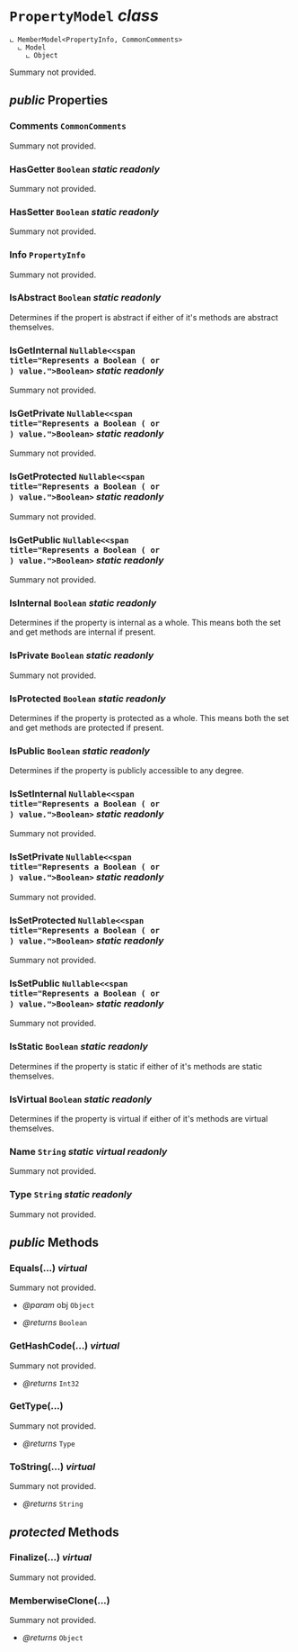 # <code><span title="undefined">PropertyModel</span></code> *class*

```
ட MemberModel<PropertyInfo, CommonComments>
  ட Model
    ட Object
```

Summary not provided.

## *public* Properties

### Comments <code><span title="undefined">CommonComments</span></code>

Summary not provided.

### HasGetter <code><span title="undefined">Boolean</span></code> *static* *readonly*

Summary not provided.

### HasSetter <code><span title="undefined">Boolean</span></code> *static* *readonly*

Summary not provided.

### Info <code><span title="undefined">PropertyInfo</span></code>

Summary not provided.

### IsAbstract <code><span title="undefined">Boolean</span></code> *static* *readonly*

Determines if the propert is abstract if either of it's methods are abstract themselves.

### IsGetInternal <code><span title="undefined">Nullable</span><<span title="Represents a Boolean (<see langword="true" /> or <see langword="false" />) value.">Boolean</span>></code> *static* *readonly*

Summary not provided.

### IsGetPrivate <code><span title="undefined">Nullable</span><<span title="Represents a Boolean (<see langword="true" /> or <see langword="false" />) value.">Boolean</span>></code> *static* *readonly*

Summary not provided.

### IsGetProtected <code><span title="undefined">Nullable</span><<span title="Represents a Boolean (<see langword="true" /> or <see langword="false" />) value.">Boolean</span>></code> *static* *readonly*

Summary not provided.

### IsGetPublic <code><span title="undefined">Nullable</span><<span title="Represents a Boolean (<see langword="true" /> or <see langword="false" />) value.">Boolean</span>></code> *static* *readonly*

Summary not provided.

### IsInternal <code><span title="undefined">Boolean</span></code> *static* *readonly*

Determines if the property is internal as a whole. This means both the set and get methods are internal if present.

### IsPrivate <code><span title="undefined">Boolean</span></code> *static* *readonly*

Summary not provided.

### IsProtected <code><span title="undefined">Boolean</span></code> *static* *readonly*

Determines if the property is protected as a whole. This means both the set and get methods are protected if present.

### IsPublic <code><span title="undefined">Boolean</span></code> *static* *readonly*

Determines if the property is publicly accessible to any degree.

### IsSetInternal <code><span title="undefined">Nullable</span><<span title="Represents a Boolean (<see langword="true" /> or <see langword="false" />) value.">Boolean</span>></code> *static* *readonly*

Summary not provided.

### IsSetPrivate <code><span title="undefined">Nullable</span><<span title="Represents a Boolean (<see langword="true" /> or <see langword="false" />) value.">Boolean</span>></code> *static* *readonly*

Summary not provided.

### IsSetProtected <code><span title="undefined">Nullable</span><<span title="Represents a Boolean (<see langword="true" /> or <see langword="false" />) value.">Boolean</span>></code> *static* *readonly*

Summary not provided.

### IsSetPublic <code><span title="undefined">Nullable</span><<span title="Represents a Boolean (<see langword="true" /> or <see langword="false" />) value.">Boolean</span>></code> *static* *readonly*

Summary not provided.

### IsStatic <code><span title="undefined">Boolean</span></code> *static* *readonly*

Determines if the property is static if either of it's methods are static themselves.

### IsVirtual <code><span title="undefined">Boolean</span></code> *static* *readonly*

Determines if the property is virtual if either of it's methods are virtual themselves.

### Name <code><span title="undefined">String</span></code> *static* *virtual* *readonly*

Summary not provided.

### Type <code><span title="undefined">String</span></code> *static* *readonly*

Summary not provided.



## *public* Methods

### Equals(...) *virtual*

Summary not provided.

- *@param* obj <code><span title="undefined">Object</span></code>

- *@returns* <code><span title="undefined">Boolean</span></code>

### GetHashCode(...) *virtual*

Summary not provided.

- *@returns* <code><span title="undefined">Int32</span></code>

### GetType(...)

Summary not provided.

- *@returns* <code><span title="undefined">Type</span></code>

### ToString(...) *virtual*

Summary not provided.

- *@returns* <code><span title="undefined">String</span></code>

## *protected* Methods

### Finalize(...) *virtual*

Summary not provided.



### MemberwiseClone(...)

Summary not provided.

- *@returns* <code><span title="undefined">Object</span></code>